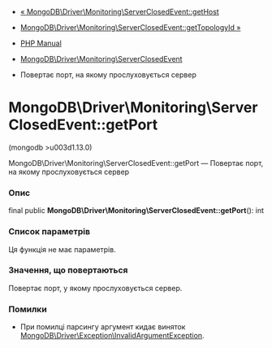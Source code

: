 - [«
MongoDB\Driver\Monitoring\ServerClosedEvent::getHost](mongodb-driver-monitoring-serverclosedevent.gethost.md)
- [MongoDB\Driver\Monitoring\ServerClosedEvent::getTopologyId
»](mongodb-driver-monitoring-serverclosedevent.gettopologyid.md)

- [PHP Manual](index.md)
- [MongoDB\Driver\Monitoring\ServerClosedEvent](class.mongodb-driver-monitoring-serverclosedevent.md)
- Повертає порт, на якому прослуховується сервер

# MongoDB\Driver\Monitoring\ServerClosedEvent::getPort

(mongodb \>u003d1.13.0)

MongoDB\Driver\Monitoring\ServerClosedEvent::getPort — Повертає порт,
на якому прослуховується сервер

### Опис

final public **MongoDB\Driver\Monitoring\ServerClosedEvent::getPort**():
int

### Список параметрів

Ця функція не має параметрів.

### Значення, що повертаються

Повертає порт, у якому прослуховується сервер.

### Помилки

- При помилці парсингу аргумент кидає виняток
[MongoDB\Driver\Exception\InvalidArgumentException](class.mongodb-driver-exception-invalidargumentexception.md).
